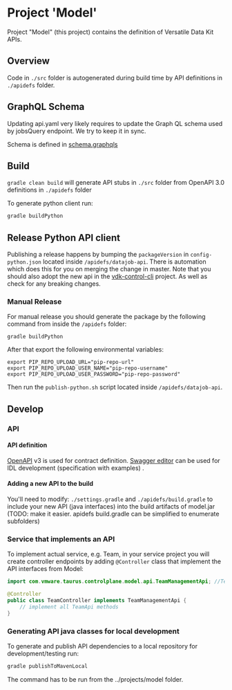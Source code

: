 # Project 'Model'
Project "Model" (this project) contains the definition of Versatile Data Kit APIs.

## Overview
Code in `./src` folder is autogenerated during build time by API definitions in `./apidefs` folder.

## GraphQL Schema

Updating api.yaml very likely requires to update the Graph QL schema used by jobsQuery endpoint.
We try to keep it in sync.

Schema is defined in [schema.graphqls](../pipelines_control_service/src/main/resources/schema.graphqls)

## Build
`gradle clean build`
will generate API stubs in `./src` folder from OpenAPI 3.0 definitions in `./apidefs` folder

To generate python client run:
```bash
gradle buildPython
```

## Release Python API client
Publishing a release happens by bumping the `packageVersion` in `config-python.json` located inside `/apidefs/datajob-api`. There is automation which does this for you on merging the change in master. Note that you should also adopt the new api in the [vdk-control-cli](https://github.com/vmware/versatile-data-kit/tree/main/projects/vdk-control-cli) project. As well as check for any breaking changes.

### Manual Release
For manual release you should generate the package by the following command from inside the `/apidefs` folder:

```
gradle buildPython
```

After that export the following environmental variables:

```
export PIP_REPO_UPLOAD_URL="pip-repo-url"
export PIP_REPO_UPLOAD_USER_NAME="pip-repo-username"
export PIP_REPO_UPLOAD_USER_PASSWORD="pip-repo-password"
```

Then run the `publish-python.sh` script located inside `/apidefs/datajob-api`.

## Develop
### API
#### API definition
[OpenAPI](https://github.com/OAI/OpenAPI-Specification/blob/master/versions/3.0.0.md) v3 is used for contract definition. [Swagger editor](https://swagger.io/tools/swagger-editor/) can be used for IDL development (specification with examples) .

#### Adding a new API to the build
You'll need to modify: `./settings.gradle` and `./apidefs/build.gradle` to include your new API (java interfaces) into the build artifacts of model.jar (TODO: make it easier. apidefs build.gradle can be simplified to enumerate subfolders)


### Service that implements an API
To implement actual service, e.g. Team, in your service project you will create controller endpoints by adding ```@Controller``` class that implement the API interfaces from Model:

```java
import com.vmware.taurus.controlplane.model.api.TeamManagementApi; //TeamManagementApi class is an autogenerated stub that resides in model.jar

@Controller
public class TeamController implements TeamManagementApi {
	// implement all TeamApi methods
}

```

### Generating API java classes for local development
To generate and publish API dependencies to a local repository for development/testing run:
```bash
gradle publishToMavenLocal
```
The command has to be run from the ../projects/model folder.
